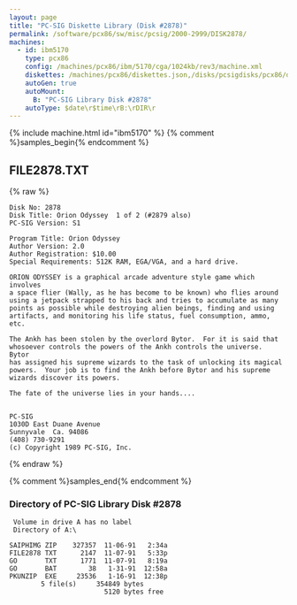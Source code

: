 ```yaml
---
layout: page
title: "PC-SIG Diskette Library (Disk #2878)"
permalink: /software/pcx86/sw/misc/pcsig/2000-2999/DISK2878/
machines:
  - id: ibm5170
    type: pcx86
    config: /machines/pcx86/ibm/5170/cga/1024kb/rev3/machine.xml
    diskettes: /machines/pcx86/diskettes.json,/disks/pcsigdisks/pcx86/diskettes.json
    autoGen: true
    autoMount:
      B: "PC-SIG Library Disk #2878"
    autoType: $date\r$time\rB:\rDIR\r
---
```


{% include machine.html id="ibm5170" %}
{% comment %}samples_begin{% endcomment %}

## FILE2878.TXT

{% raw %}
```
Disk No: 2878                                                           
Disk Title: Orion Odyssey  1 of 2 (#2879 also)                          
PC-SIG Version: S1                                                      
                                                                        
Program Title: Orion Odyssey                                            
Author Version: 2.0                                                     
Author Registration: $10.00                                             
Special Requirements: 512K RAM, EGA/VGA, and a hard drive.              
                                                                        
ORION ODYSSEY is a graphical arcade adventure style game which involves 
a space flier (Wally, as he has become to be known) who flies around    
using a jetpack strapped to his back and tries to accumulate as many    
points as possible while destroying alien beings, finding and using     
artifacts, and monitoring his life status, fuel consumption, ammo, etc. 
                                                                        
The Ankh has been stolen by the overlord Bytor.  For it is said that    
whosoever controls the powers of the Ankh controls the universe.  Bytor 
has assigned his supreme wizards to the task of unlocking its magical   
powers.  Your job is to find the Ankh before Bytor and his supreme      
wizards discover its powers.                                            
                                                                        
The fate of the universe lies in your hands....                         
                                                                        
                                                                        
PC-SIG                                                                  
1030D East Duane Avenue                                                 
Sunnyvale  Ca. 94086                                                    
(408) 730-9291                                                          
(c) Copyright 1989 PC-SIG, Inc.                                         
```
{% endraw %}

{% comment %}samples_end{% endcomment %}

### Directory of PC-SIG Library Disk #2878

     Volume in drive A has no label
     Directory of A:\

    SAIPHIMG ZIP    327357  11-06-91   2:34a
    FILE2878 TXT      2147  11-07-91   5:33p
    GO       TXT      1771  11-07-91   8:19a
    GO       BAT        38   1-31-91  12:58a
    PKUNZIP  EXE     23536   1-16-91  12:38p
            5 file(s)     354849 bytes
                            5120 bytes free

